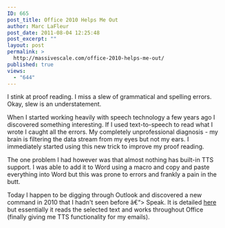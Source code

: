 ```yaml
---
ID: 665
post_title: Office 2010 Helps Me Out
author: Marc LaFleur
post_date: 2011-08-04 12:25:48
post_excerpt: ""
layout: post
permalink: >
  http://massivescale.com/office-2010-helps-me-out/
published: true
views:
  - "644"
---
```

I stink at proof reading. I miss a slew of grammatical and spelling errors. Okay, slew is an understatement.

When I started working heavily with speech technology a few years ago I discovered something interesting. If I used text-to-speech to read what I wrote I caught all the errors. My completely unprofessional diagnosis - my brain is filtering the data stream from my eyes but not my ears. I immediately started using this new trick to improve my proof reading.

The one problem I had however was that almost nothing has built-in TTS support. I was able to add it to Word using a macro and copy and paste everything into Word but this was prone to errors and frankly a pain in the butt.

Today I happen to be digging through Outlook and discovered a new command in 2010 that I hadn't seen before â€“&gt; Speak. It is detailed <a href="http://office.microsoft.com/en-us/word-help/using-the-speak-text-to-speech-feature-HA102066711.aspx" target="_blank">here</a> but essentially it reads the selected text and works throughout Office (finally giving me TTS functionality for my emails).